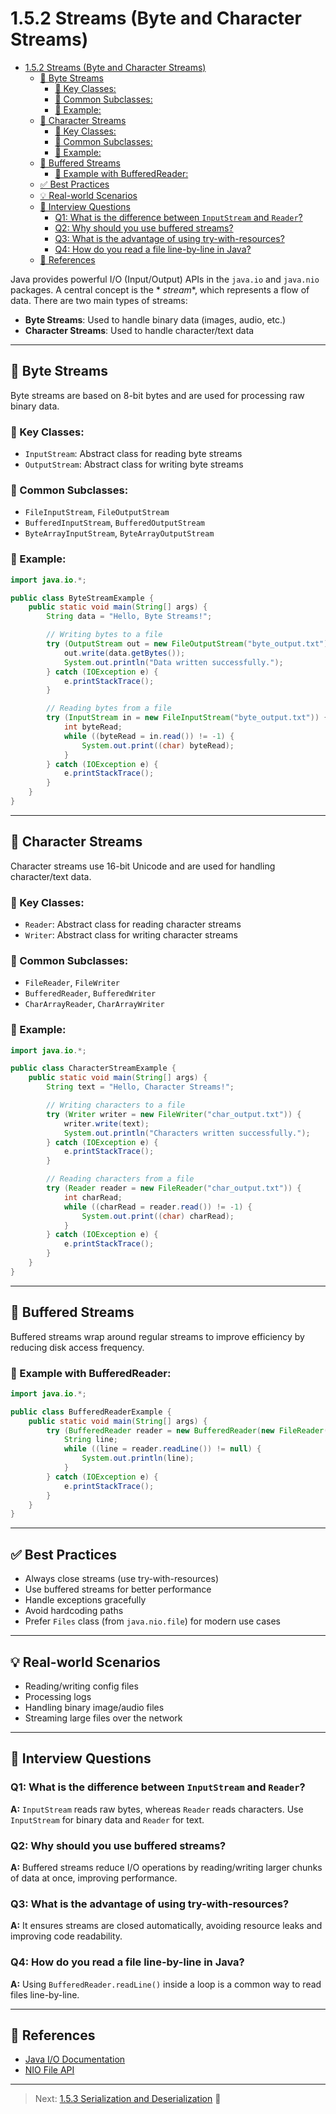 # 1.5.2 Streams (Byte and Character Streams)

<!-- TOC -->
* [1.5.2 Streams (Byte and Character Streams)](#152-streams-byte-and-character-streams)
  * [🔸 Byte Streams](#-byte-streams)
    * [🔹 Key Classes:](#-key-classes)
    * [🔹 Common Subclasses:](#-common-subclasses)
    * [🔹 Example:](#-example)
  * [🔸 Character Streams](#-character-streams)
    * [🔹 Key Classes:](#-key-classes-1)
    * [🔹 Common Subclasses:](#-common-subclasses-1)
    * [🔹 Example:](#-example-1)
  * [🔸 Buffered Streams](#-buffered-streams)
    * [🔹 Example with BufferedReader:](#-example-with-bufferedreader)
  * [✅ Best Practices](#-best-practices)
  * [💡 Real-world Scenarios](#-real-world-scenarios)
  * [🎯 Interview Questions](#-interview-questions)
    * [Q1: What is the difference between `InputStream` and `Reader`?](#q1-what-is-the-difference-between-inputstream-and-reader)
    * [Q2: Why should you use buffered streams?](#q2-why-should-you-use-buffered-streams)
    * [Q3: What is the advantage of using try-with-resources?](#q3-what-is-the-advantage-of-using-try-with-resources)
    * [Q4: How do you read a file line-by-line in Java?](#q4-how-do-you-read-a-file-line-by-line-in-java)
  * [📎 References](#-references)
<!-- TOC -->

Java provides powerful I/O (Input/Output) APIs in the `java.io` and `java.nio` packages. A central concept is the *
*stream**, which represents a flow of data. There are two main types of streams:

- **Byte Streams**: Used to handle binary data (images, audio, etc.)
- **Character Streams**: Used to handle character/text data

---

## 🔸 Byte Streams

Byte streams are based on 8-bit bytes and are used for processing raw binary data.

### 🔹 Key Classes:

- `InputStream`: Abstract class for reading byte streams
- `OutputStream`: Abstract class for writing byte streams

### 🔹 Common Subclasses:

- `FileInputStream`, `FileOutputStream`
- `BufferedInputStream`, `BufferedOutputStream`
- `ByteArrayInputStream`, `ByteArrayOutputStream`

### 🔹 Example:

```java
import java.io.*;

public class ByteStreamExample {
    public static void main(String[] args) {
        String data = "Hello, Byte Streams!";

        // Writing bytes to a file
        try (OutputStream out = new FileOutputStream("byte_output.txt")) {
            out.write(data.getBytes());
            System.out.println("Data written successfully.");
        } catch (IOException e) {
            e.printStackTrace();
        }

        // Reading bytes from a file
        try (InputStream in = new FileInputStream("byte_output.txt")) {
            int byteRead;
            while ((byteRead = in.read()) != -1) {
                System.out.print((char) byteRead);
            }
        } catch (IOException e) {
            e.printStackTrace();
        }
    }
}
```

---

## 🔸 Character Streams

Character streams use 16-bit Unicode and are used for handling character/text data.

### 🔹 Key Classes:

- `Reader`: Abstract class for reading character streams
- `Writer`: Abstract class for writing character streams

### 🔹 Common Subclasses:

- `FileReader`, `FileWriter`
- `BufferedReader`, `BufferedWriter`
- `CharArrayReader`, `CharArrayWriter`

### 🔹 Example:

```java
import java.io.*;

public class CharacterStreamExample {
    public static void main(String[] args) {
        String text = "Hello, Character Streams!";

        // Writing characters to a file
        try (Writer writer = new FileWriter("char_output.txt")) {
            writer.write(text);
            System.out.println("Characters written successfully.");
        } catch (IOException e) {
            e.printStackTrace();
        }

        // Reading characters from a file
        try (Reader reader = new FileReader("char_output.txt")) {
            int charRead;
            while ((charRead = reader.read()) != -1) {
                System.out.print((char) charRead);
            }
        } catch (IOException e) {
            e.printStackTrace();
        }
    }
}
```

---

## 🔸 Buffered Streams

Buffered streams wrap around regular streams to improve efficiency by reducing disk access frequency.

### 🔹 Example with BufferedReader:

```java
import java.io.*;

public class BufferedReaderExample {
    public static void main(String[] args) {
        try (BufferedReader reader = new BufferedReader(new FileReader("char_output.txt"))) {
            String line;
            while ((line = reader.readLine()) != null) {
                System.out.println(line);
            }
        } catch (IOException e) {
            e.printStackTrace();
        }
    }
}
```

---

## ✅ Best Practices

- Always close streams (use try-with-resources)
- Use buffered streams for better performance
- Handle exceptions gracefully
- Avoid hardcoding paths
- Prefer `Files` class (from `java.nio.file`) for modern use cases

---

## 💡 Real-world Scenarios

- Reading/writing config files
- Processing logs
- Handling binary image/audio files
- Streaming large files over the network

---

## 🎯 Interview Questions

### Q1: What is the difference between `InputStream` and `Reader`?

**A:** `InputStream` reads raw bytes, whereas `Reader` reads characters. Use `InputStream` for binary data and `Reader`
for text.

### Q2: Why should you use buffered streams?

**A:** Buffered streams reduce I/O operations by reading/writing larger chunks of data at once, improving performance.

### Q3: What is the advantage of using try-with-resources?

**A:** It ensures streams are closed automatically, avoiding resource leaks and improving code readability.

### Q4: How do you read a file line-by-line in Java?

**A:** Using `BufferedReader.readLine()` inside a loop is a common way to read files line-by-line.

---

## 📎 References

- [Java I/O Documentation](https://docs.oracle.com/javase/8/docs/api/java/io/package-summary.html)
- [NIO File API](https://docs.oracle.com/javase/8/docs/api/java/nio/file/Files.html)

---

> Next: [1.5.3 Serialization and Deserialization](_1_5_3_serialization_and_deserialization/README.md) 🔗


